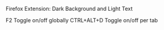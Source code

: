 Firefox Extension: Dark Background and Light Text

F2          Toggle on/off globally
CTRL+ALT+D  Toggle on/off per tab
